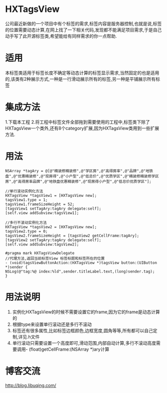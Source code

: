 # HXTagsView
公司最近新做的一个项目中有个标签的需求,标签内容是服务器控制,也就是说,标签的位置需要动态计算,在网上找了一下相关代码,发现都不能满足项目需求,于是自己动手写了此开源标签类,希望能给有同样需求的你一点帮助.

# 适用
本标签类适用于标签长度不确定等动态计算的标签显示需求,当然固定的也是适用的,该类有2种展示方式,一种是一行滑动展示所有的标签,另一种是平铺展示所有标签

# 集成方法
1.下载本工程
2.将工程中标签文件全部拖到需要使用的工程中,标签类下除了HXTagsView一个类外,还有8个category扩展,因为HXTagsView类用到一些扩展方法.

# 用法
    NSArray *tagAry = @[@"精装修精装修",@"学区房",@"高得房率",@"品牌",@"地铁盘",@"优惠精装修",@"现房得",@"小户型",@"低总价",@"优质学区",@"精装修精装修学区房",@"高得房率品牌",@"地铁盘优惠精装修",@"现房得小户型",@"低总价优质学区"];
    
    //单行滚动实例化方法
    HXTagsView *tagsView1 = [HXTagsView new];
    tagsView1.type = 1;
    tagsView1.frameSizeHeight = 52;
    [tagsView1 setTagAry:tagAry delegate:self];
    [self.view addSubview:tagsView1];
    
    //多行不滚动实例化方法
    HXTagsView *tagsView2 = [HXTagsView new];
    tagsView2.type = 0;
    tagsView2.frameSizeHeight = [tagsView2 getCellFrame:tagAry];
    [tagsView2 setTagAry:tagAry delegate:self];
    [self.view addSubview:tagsView2];
    
    #pragma mark HXTagsViewDelegate
    //代理方法,返回当前标签View 标签标题和标签所在的位置
    - (void)tagsViewButtonAction:(HXTagsView *)tagsView button:(UIButton *)sender {
    NSLog(@"tag:%@ index:%ld",sender.titleLabel.text,(long)sender.tag);
    }
# 用法说明
1. 实例化HXTagsView的时候不需要设置它的frame,因为它的frame是动态计算的
2. 根据type来设置单行滚动还是多行不滚动
3. 标签还有很多属性,比如标签边框颜色,边框宽度,圆角等等,所有都可以自己定制,详见.h文件
4. 单行滚动只需要设置一个高度即可,滑动范围,内部自动计算,多行不滚动高度需要调用- (float)getCellFrame:(NSArray *)ary计算

# 博客交流
 http://blog.libuqing.com/
